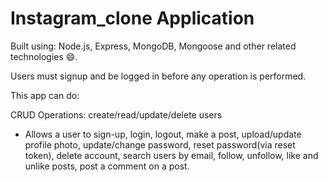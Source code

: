 # Instagram_clone Application

Built using: Node.js, Express, MongoDB, Mongoose and other related technologies 😄.

Users must signup and be logged in before any operation is performed.

This app can do:

CRUD Operations: create/read/update/delete users

- Allows a user to sign-up, login, logout, make a post, upload/update profile photo, update/change password, reset password(via reset token), delete account, search users by email, follow, unfollow, like and unlike posts, post a comment on a post.

